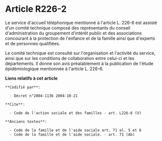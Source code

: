 # Article R226-2

Le service d'accueil téléphonique mentionné à l'article L. 226-6 est assisté d'un comité technique composé des représentants
du conseil d'administration du groupement d'intérêt public et des associations concourant à la protection de l'enfance et de
la famille ainsi que d'experts et de personnes qualifiées. 

Le comité technique est consulté sur l'organisation et l'activité du service, ainsi que sur les conditions de collaboration
entre celui-ci et les départements. Il donne son avis préalablement à la publication de l'étude épidémiologique mentionnée à
l'article L. 226-6.

**Liens relatifs à cet article**

	**Codifié par**:

	  - Décret n°2004-1136 2004-10-21

	**Cite**:

	  - Code de l'action sociale et des familles - art. L226-6 (V)

	**Anciens textes**:

	  - Code de la famille et de l'aide sociale art. 71 al. 5 et 6
	  - Code de la famille et de l'aide sociale. - art. 71 (Ab)
